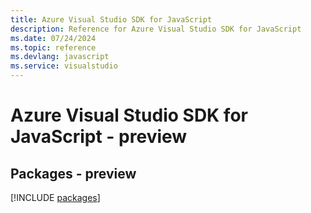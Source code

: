 ```yaml
---
title: Azure Visual Studio SDK for JavaScript
description: Reference for Azure Visual Studio SDK for JavaScript
ms.date: 07/24/2024
ms.topic: reference
ms.devlang: javascript
ms.service: visualstudio
---
```

# Azure Visual Studio SDK for JavaScript - preview
## Packages - preview
[!INCLUDE [packages](visual-studio-index.md)]